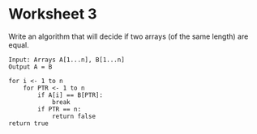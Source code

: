 # Worksheet 3

Write an algorithm that will decide if two arrays (of the same length) are equal.&#x20;

```
Input: Arrays A[1...n], B[1...n]
Output A = B

for i <- 1 to n
    for PTR <- 1 to n
        if A[i] == B[PTR]:
            break
        if PTR == n:
            return false
return true
```
